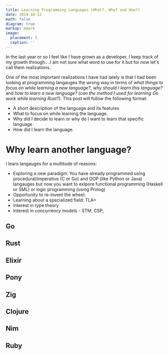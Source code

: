 ```yaml
---
title: Learning Programming Languages (What?, Why? and How?)
date: 2019-10-12
math: false
diagram: true
markup: mmark
image:
  placement: 3
  caption: ''
---
```


In the last year or so I feel like I have grown as a developer. I keep track of my growth through....I am not sure what word to use for it but for now let's call them realizations.

One of the most important realizations I have had lately is that I had been looking at programming langauges the wrong way in terms of *what things to focus on while learning a new language?*, *why should I learn this language?* and *how to learn a new language? (can the method I used for learning Go work while learning Rust?)*. This post will follow the following format:
- A short description of the language and its features
- What to focus on while learning the language.
- Why did I decide to learn or why do I want to learn that specific language
- How did I learn the language.

# Why learn another language?
I learn langauges for a multitude of reasons:
- Exploring a new paradigm: You have already programmed using procedural/imperative (C or Go) and OOP (like Python or Java) langauges but now you want to exlpore functional programming (Haskell or SML) or logic programming (using Prolog)
- Opportunity to re-invent the wheel:
- Learning about a specialized field: TLA+
- Interest in type theory
- Interest in concurrency models - STM, CSP, 

## Go

## Rust

## Elixir

## Pony

## Zig

## Clojure

## Nim

## Ruby